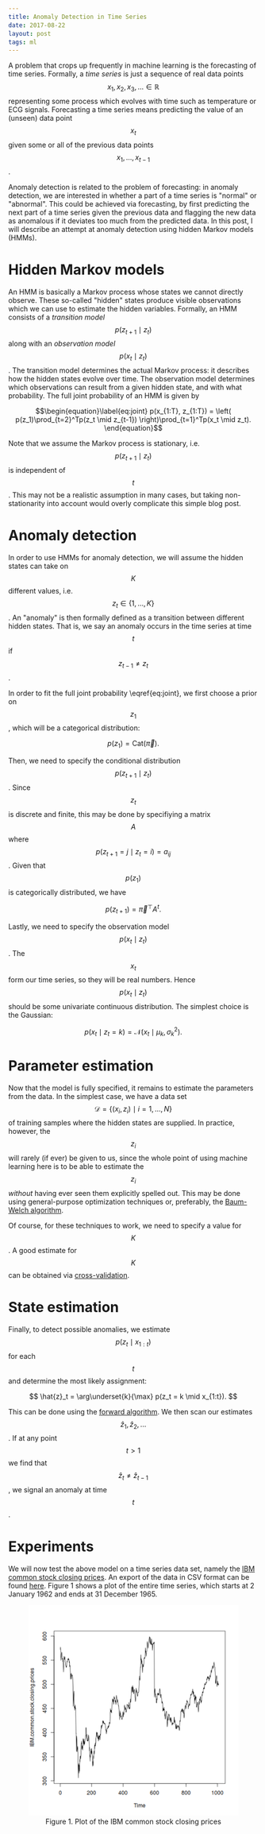 ```yaml
---
title: Anomaly Detection in Time Series
date: 2017-08-22
layout: post
tags: ml
---
```

A problem that crops up frequently in machine learning is the forecasting of time series. Formally, a *time series* is just a sequence of real data points $$x_1, x_2, x_3, \dots \in \mathbb{R}$$ representing some process which evolves with time such as temperature or ECG signals. Forecasting a time series means predicting the value of an (unseen) data point $$x_t$$ given some or all of the previous data points $$x_1, \dots, x_{t-1}$$.

Anomaly detection is related to the problem of forecasting: in anomaly detection, we are interested in whether a part of a time series is "normal" or "abnormal". This could be achieved via forecasting, by first predicting the next part of a time series given the previous data and flagging the new data as anomalous if it deviates too much from the predicted data. In this post, I will describe an attempt at anomaly detection using hidden Markov models (HMMs).

# Hidden Markov models

An HMM is basically a Markov process whose states we cannot directly observe. These so-called "hidden" states produce visible observations which we can use to estimate the hidden variables. Formally, an HMM consists of a *transition model* $$p(z_{t+1} \mid z_t)$$ along with an *observation model* $$p(x_t \mid z_t)$$. The transition model determines the actual Markov process: it describes how the hidden states evolve over time. The observation model determines which observations can result from a given hidden state, and with what probability. The full joint probability of an HMM is given by

$$\begin{equation}\label{eq:joint}
    p(x_{1:T}, z_{1:T}) = \left( p(z_1)\prod_{t=2}^Tp(z_t \mid z_{t-1}) \right)\prod_{t=1}^Tp(x_t \mid z_t).
\end{equation}$$

Note that we assume the Markov process is stationary, i.e. $$p(z_{t+1} \mid z_t)$$ is independent of $$t$$. This may not be a realistic assumption in many cases, but taking non-stationarity into account would overly complicate this simple blog post.

# Anomaly detection

In order to use HMMs for anomaly detection, we will assume the hidden states can take on $$K$$ different values, i.e. $$z_t \in \{1, \dots, K\}$$. An "anomaly" is then formally defined as a transition between different hidden states. That is, we say an anomaly occurs in the time series at time $$t$$ if $$z_{t-1} \not= z_t$$.

In order to fit the full joint probability \eqref{eq:joint}, we first choose a prior on $$z_1$$, which will be a categorical distribution:

$$
    p(z_1) = \mathrm{Cat}(\vec{\pi}).
$$

Then, we need to specify the conditional distribution $$p(z_{t+1} \mid z_t)$$. Since $$z_t$$ is discrete and finite, this may be done by specifiying a matrix $$A$$ where $$p(z_{t+1} = j \mid z_t = i) = a_{ij}$$. Given that $$p(z_1)$$ is categorically distributed, we have

$$
    p(z_{t+1}) = \vec{\pi}^\top A^t.
$$

Lastly, we need to specify the observation model $$p(x_t \mid z_t)$$. The $$x_t$$ form our time series, so they will be real numbers. Hence $$p(x_t \mid z_t)$$ should be some univariate continuous distribution. The simplest choice is the Gaussian:

$$
    p(x_t \mid z_t = k) = \mathcal{N}(x_t \mid \mu_k, \sigma_k^2).
$$

# Parameter estimation

Now that the model is fully specified, it remains to estimate the parameters from the data. In the simplest case, we have a data set $$\mathcal{D} = \{ (x_i, z_i) \mid i = 1, \dots, N \}$$ of training samples where the hidden states are supplied. In practice, however, the $$z_i$$ will rarely (if ever) be given to us, since the whole point of using machine learning here is to be able to estimate the $$z_i$$ *without* having ever seen them explicitly spelled out. This may be done using general-purpose optimization techniques or, preferably, the [Baum-Welch algorithm](https://en.wikipedia.org/wiki/Baum%E2%80%93Welch_algorithm).

Of course, for these techniques to work, we need to specify a value for $$K$$. A good estimate for $$K$$ can be obtained via [cross-validation](https://en.wikipedia.org/wiki/Cross-validation_(statistics)).

# State estimation

Finally, to detect possible anomalies, we estimate $$p(z_t \mid x_{1:t})$$ for each $$t$$ and determine the most likely assignment:

$$
    \hat{z}_t = \arg\underset{k}{\max} p(z_t = k \mid x_{1:t}).
$$

This can be done using the [forward algorithm](https://en.wikipedia.org/wiki/Forward_algorithm). We then scan our estimates $$\hat{z}_1, \hat{z}_2, \dots$$. If at any point $$t > 1$$ we find that $$\hat{z}_t \not= \hat{z}_{t-1}$$, we signal an anomaly at time $$t$$.

# Experiments

We will now test the above model on a time series data set, namely the [IBM common stock closing prices](https://datamarket.com/data/set/231i/ibm-common-stock-closing-prices). An export of the data in CSV format can be found [here](/assets/files/ibm.csv). Figure 1 shows a plot of the entire time series, which starts at 2 January 1962 and ends at 31 December 1965.

<figure>
    <center>
        <img src="/assets/img/ibm.png">
        <br>
        <caption>Figure 1. Plot of the IBM common stock closing prices</caption>
    </center>
</figure>